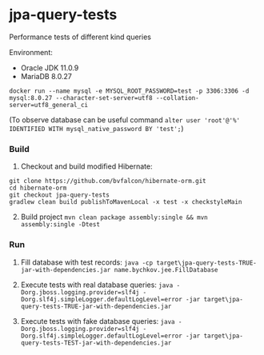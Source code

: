 # jpa-query-tests

Performance tests of different kind queries

Environment:

- Oracle JDK 11.0.9
- MariaDB 8.0.27

```
docker run --name mysql -e MYSQL_ROOT_PASSWORD=test -p 3306:3306 -d mysql:8.0.27 --character-set-server=utf8 --collation-server=utf8_general_ci
```

(To observe database can be useful command `alter user 'root'@'%' IDENTIFIED WITH mysql_native_password BY 'test';`)

### Build

1. Checkout and build modified Hibernate:

```
git clone https://github.com/bvfalcon/hibernate-orm.git
cd hibernate-orm
git checkout jpa-query-tests
gradlew clean build publishToMavenLocal -x test -x checkstyleMain
```

2. Build project `mvn clean package assembly:single && mvn assembly:single -Dtest`

### Run

1. Fill database with test records: `java -cp target\jpa-query-tests-TRUE-jar-with-dependencies.jar name.bychkov.jee.FillDatabase`

1. Execute tests with real database queries:  `java -Dorg.jboss.logging.provider=slf4j -Dorg.slf4j.simpleLogger.defaultLogLevel=error -jar target\jpa-query-tests-TRUE-jar-with-dependencies.jar`

1. Execute tests with fake database queries:  `java -Dorg.jboss.logging.provider=slf4j -Dorg.slf4j.simpleLogger.defaultLogLevel=error -jar target\jpa-query-tests-TEST-jar-with-dependencies.jar`
